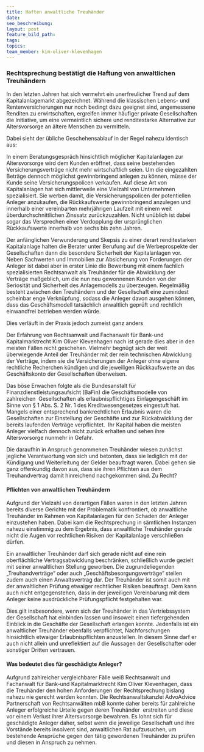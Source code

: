```yaml
---
title: Haften anwaltliche Treuhänder
date:
seo_beschreibung:
layout: post
feature_bild_path:
tags:
topics:
team_member: kim-oliver-klevenhagen
---
```


### Rechtsprechung bestätigt die Haftung von anwaltlichen Treuhändern

In den letzten Jahren hat sich vermehrt ein unerfreulicher Trend auf dem Kapitalanlagemarkt abgezeichnet. Während die klassischen Lebens- und Rentenversicherungen nur noch bedingt dazu geeignet sind, angemessene Renditen zu erwirtschaften, ergreifen immer häufiger private Gesellschaften die Initiative, um eine vermeintlich sichere und renditestarke Alternative zur Altersvorsorge an ältere Menschen zu vermitteln.

Dabei sieht der übliche Geschehensablauf in der Regel nahezu identisch aus:

In einem Beratungsgespräch hinsichtlich möglicher Kapitalanlagen zur Altersvorsorge wird dem Kunden eröffnet, dass seine bestehenden Versicherungsverträge nicht mehr wirtschaftlich seien. Um die eingezahlten Beträge dennoch möglichst gewinnbringend anlegen zu können, müsse der Kunde seine Versicherungspolicen verkaufen. Auf diese Art von Kapitalanlagen hat sich mittlerweile eine Vielzahl von Unternehmen spezialisiert. Sie werben damit, die Versicherungspolicen der potentiellen Anleger anzukaufen, die Rückkaufswerte gewinnbringend anzulegen und innerhalb einer vereinbarten mehrjährigen Laufzeit mit einem weit überdurchschnittlichen Zinssatz zurückzuzahlen. Nicht unüblich ist dabei sogar das Versprechen einer Verdopplung der ursprünglichen Rückkaufswerte innerhalb von sechs bis zehn Jahren.

Der anfänglichen Verwunderung und Skepsis zu einer derart renditestarken Kapitalanlage halten die Berater unter Berufung auf die Werbeprospekte der Gesellschaften dann die besondere Sicherheit der Kapitalanlagen vor. Neben Sachwerten und Immobilien zur Absicherung von Forderungen der Anleger ist dabei aber in erster Linie die Bewerbung mit einem fachlich spezialisierten Rechtsanwalt als Treuhänder für die Abwicklung der Verträge maßgeblich, um die nun neu gewonnenen Kunden von der Seriosität und Sicherheit des Anlagemodells zu überzeugen. Regelmäßig besteht zwischen den Treuhändern und der Gesellschaft eine zumindest scheinbar enge Verknüpfung, sodass die Anleger davon ausgehen können, dass das Geschäftsmodell tatsächlich anwaltlich geprüft und rechtlich einwandfrei betrieben werden würde.

Dies verläuft in der Praxis jedoch zumeist ganz anders

Der Erfahrung von Rechtsanwalt und Fachanwalt für Bank-und Kapitalmarktrecht Kim Oliver Klevenhagen nach ist gerade dies aber in den meisten Fällen nicht geschehen. Vielmehr begnügt sich der weit überwiegende Anteil der Treuhänder mit der rein technischen Abwicklung der Verträge, indem sie die Versicherungen der Anleger ohne eigene rechtliche Recherchen kündigen und die jeweiligen Rückkaufswerte an das Geschäftskonto der Gesellschaften überweisen.

Das böse Erwachen folgte als die Bundesanstalt für Finanzdienstleistungsaufsicht (BaFin) die Geschäftsmodelle von zahlreichen  Gesellschaften als erlaubnispflichtiges Einlagengeschäft im Sinne von § 1 Abs. S. 2 Nr. 1 des Kreditwesengesetzes eingestuft hat. Mangels einer entsprechend bankrechtlichen Erlaubnis waren die Gesellschaften zur Einstellung der Geschäfte und zur Rückabwicklung der bereits laufenden Verträge verpflichtet.  Ihr Kapital haben die meisten Anleger vielfach dennoch nicht zurück erhalten und sehen ihre Altersvorsorge nunmehr in Gefahr.

Die daraufhin in Anspruch genommenen Treuhänder wiesen zunächst jegliche Verantwortung von sich und betonten, dass sie lediglich mit der Kündigung und Weiterleitung der Gelder beauftragt waren. Dabei gehen sie ganz offenkundig davon aus, dass sie ihren Pflichten aus dem Treuhandvertrag damit hinreichend nachgekommen sind. Zu Recht?

#### Pflichten von anwaltlichen Treuhändern

Aufgrund der Vielzahl von derartigen Fällen waren in den letzten Jahren bereits diverse Gerichte mit der Problematik konfrontiert, ob anwaltliche Treuhänder im Rahmen von Kapitalanlagen für den Schaden der Anleger einzustehen haben. Dabei kam die Rechtsprechung in sämtlichen Instanzen nahezu einstimmig zu dem Ergebnis, dass anwaltliche Treuhänder gerade nicht die Augen vor rechtlichen Risiken der Kapitalanlage verschließen dürfen.

Ein anwaltlicher Treuhänder darf sich gerade nicht auf eine rein oberflächliche Vertragsabwicklung beschränken, schließlich wurde gezielt mit seiner anwaltlichen Stellung geworben. Die zugrundeliegenden „Treuhandverträge“ oder auch „Geschäftsbesorgungsverträge“ stellen zudem auch einen Anwaltsvertrag dar. Der Treuhänder ist somit auch mit der anwaltlichen Prüfung etwaiger rechtlicher Risiken beauftragt. Dem kann auch nicht entgegenstehen, dass in der jeweiligen Vereinbarung mit dem Anleger keine ausdrückliche Prüfungspflicht festgehalten war.

Dies gilt insbesondere, wenn sich der Treuhänder in das Vertriebssystem der Gesellschaft hat einbinden lassen und insoweit einen tiefergehenden Einblick in die Geschäfte der Gesellschaft erlangen konnte. Jedenfalls ist ein anwaltlicher Treuhänder ebenfalls verpflichtet, Nachforschungen hinsichtlich etwaiger Erlaubnispflichten anzustellen. In diesem Sinne darf er auch nicht allein und unreflektiert auf die Aussagen der Gesellschafter oder sonstiger Dritten vertrauen.

#### Was bedeutet dies für geschädigte Anleger?

Aufgrund zahlreicher vergleichbarer Fälle weiß Rechtsanwalt und Fachanwalt für Bank-und Kapitalmarktrecht Kim Oliver Klevenhagen, dass die Treuhänder den hohen Anforderungen der Rechtsprechung bislang nahezu nie gerecht werden konnten. Die Rechtsanwaltskanzlei AdvoAdvice Partnerschaft von Rechtsanwälten mbB konnte daher bereits für zahlreiche Anleger erfolgreiche Urteile gegen deren Treuhänder  erstreiten und diese vor einem Verlust ihrer Altersvorsorge bewahren. Es lohnt sich für geschädigte Anleger daher, selbst wenn die jeweilige Gesellschaft und ihre Vorstände bereits insolvent sind, anwaltlichen Rat aufzusuchen, um bestehende Ansprüche gegen den tätig gewordenen Treuhänder zu prüfen und diesen in Anspruch zu nehmen.